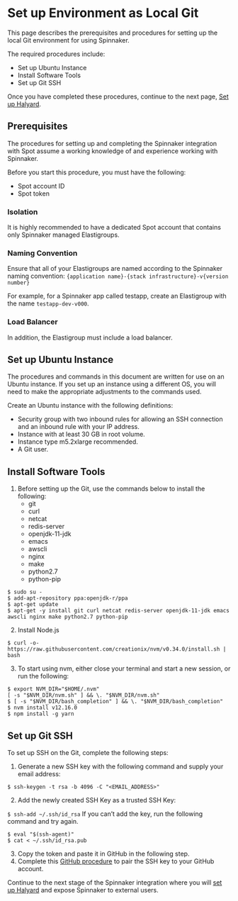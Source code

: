 # Set up Environment as Local Git

This page describes the prerequisites and procedures for setting up the local Git environment for using Spinnaker.

The required procedures include:

- Set up Ubuntu Instance
- Install Software Tools
- Set up Git SSH

Once you have completed these procedures, continue to the next page, [Set up Halyard](tools-and-provisioning/spinnaker/install-configure).

## Prerequisites

The procedures for setting up and completing the Spinnaker integration with Spot assume a working knowledge of and experience working with Spinnaker.

Before you start this procedure, you must have the following:

- Spot account ID
- Spot token

### Isolation

It is highly recommended to have a dedicated Spot account that contains only Spinnaker managed Elastigroups.

### Naming Convention

Ensure that all of your Elastigroups are named according to the Spinnaker naming convention: `{application name}-{stack infrastructure}-v{version number}`

For example, for a Spinnaker app called testapp, create an Elastigroup with the name `testapp-dev-v000`.

### Load Balancer

In addition, the Elastigroup must include a load balancer.

## Set up Ubuntu Instance

The procedures and commands in this document are written for use on an Ubuntu instance. If you set up an instance using a different OS, you will need to make the appropriate adjustments to the commands used.

Create an Ubuntu instance with the following definitions:

- Security group with two inbound rules for allowing an SSH connection and an inbound rule with your IP address.
- Instance with at least 30 GB in root volume.
- Instance type m5.2xlarge recommended.
- A Git user.

## Install Software Tools

1. Before setting up the Git, use the commands below to install the following:
   - git
   - curl
   - netcat
   - redis-server
   - openjdk-11-jdk
   - emacs
   - awscli
   - nginx
   - make
   - python2.7
   - python-pip

```
$ sudo su -
$ add-apt-repository ppa:openjdk-r/ppa
$ apt-get update
$ apt-get -y install git curl netcat redis-server openjdk-11-jdk emacs awscli nginx make python2.7 python-pip
```

2. Install Node.js

`$ curl -o- https://raw.githubusercontent.com/creationix/nvm/v0.34.0/install.sh | bash`

3. To start using nvm, either close your terminal and start a new session, or run the following:

```
$ export NVM_DIR="$HOME/.nvm"
[ -s "$NVM_DIR/nvm.sh" ] && \. "$NVM_DIR/nvm.sh"
$ [ -s "$NVM_DIR/bash_completion" ] && \. "$NVM_DIR/bash_completion"
$ nvm install v12.16.0
$ npm install -g yarn
```

## Set up Git SSH

To set up SSH on the Git, complete the following steps:

1. Generate a new SSH key with the following command and supply your email address:

`$ ssh-keygen -t rsa -b 4096 -C "<EMAIL_ADDRESS>"`

2. Add the newly created SSH Key as a trusted SSH Key:

`$ ssh-add ~/.ssh/id_rsa`
If you can’t add the key, run the following command and try again.

```
$ eval "$(ssh-agent)"
$ cat < ~/.ssh/id_rsa.pub
```

3. Copy the token and paste it in GitHub in the following step.
4. Complete this [GitHub procedure](https://docs.github.com/en/github/authenticating-to-github/adding-a-new-ssh-key-to-your-github-account) to pair the SSH key to your GitHub account.

Continue to the next stage of the Spinnaker integration where you will [set up Halyard](tools-and-provisioning/spinnaker/install-configure) and expose Spinnaker to external users.
